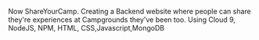 Now ShareYourCamp. Creating a Backend website where people can share they're experiences at Campgrounds they've been too. Using Cloud 9, NodeJS, NPM, HTML,
CSS,Javascript,MongoDB

